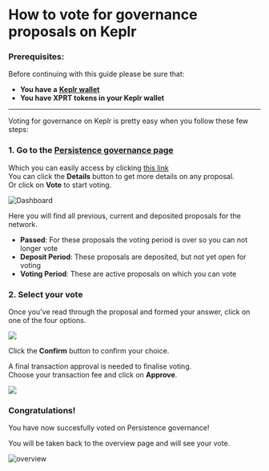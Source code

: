 # How to vote for governance proposals on Keplr

### Prerequisites:

Before continuing with this guide please be sure that:

* **You have a** [**Keplr wallet**](how\_to\_create\_a\_keplr\_wallet.md)
* **You have XPRT tokens in your Keplr wallet**

***

Voting for governance on Keplr is pretty easy when you follow these few steps:

### **1. Go to the** [**Persistence governance page**](https://wallet.keplr.app/#/core/governance)

Which you can easily access by clicking [this link](https://wallet.keplr.app/#/core/governance)\
You can click the **Details** button to get more details on any proposal.\
Or click on **Vote** to start voting.

![Dashboard](https://user-images.githubusercontent.com/95366163/159239206-b0fc79b3-b283-4be5-86d8-cb5d7cc1a022.png)

Here you will find all previous, current and deposited proposals for the network.

* **Passed**: For these proposals the voting period is over so you can not longer vote
* **Deposit Period**: These proposals are deposited, but not yet open for voting
* **Voting Period**: These are active proposals on which you can vote

### **2. Select your vote**

Once you've read through the proposal and formed your answer, click on one of the four options.

![](https://user-images.githubusercontent.com/95366163/159240434-e668fdb1-eb40-4e36-ae7a-a90a4b534d49.png)

Click the **Confirm** button to confirm your choice.

A final transaction approval is needed to finalise voting.\
Choose your transaction fee and click on **Approve**.

![](https://user-images.githubusercontent.com/95366163/159241076-af3959db-a10e-455a-ad4a-e2d32b06185d.png)

### **Congratulations!**

You have now succesfully voted on Persistence governance!

You will be taken back to the overview page and will see your vote.

![overview](https://user-images.githubusercontent.com/95366163/159241303-4e6178fc-0d00-4366-a555-2ea629fa3118.png)
